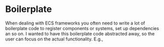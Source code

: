 # Boilerplate

When dealing with ECS frameworks you often need to write a lot of boilerplate code to register components or systems, set up dependencies an so on.
I wanted to have this boilerplate code abstracted away, so the user can focus on the actual functionality.
E.g., 
